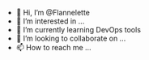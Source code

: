 - 👋 Hi, I’m @Flannelette
- 👀 I’m interested in ...
- 🌱 I’m currently learning DevOps tools
- 💞️ I’m looking to collaborate on ...
- 📫 How to reach me ...

<!---
Flannelette/Flannelette is a ✨ special ✨ repository because its `README.md` (this file) appears on your GitHub profile.
You can click the Preview link to take a look at your changes.
--->
